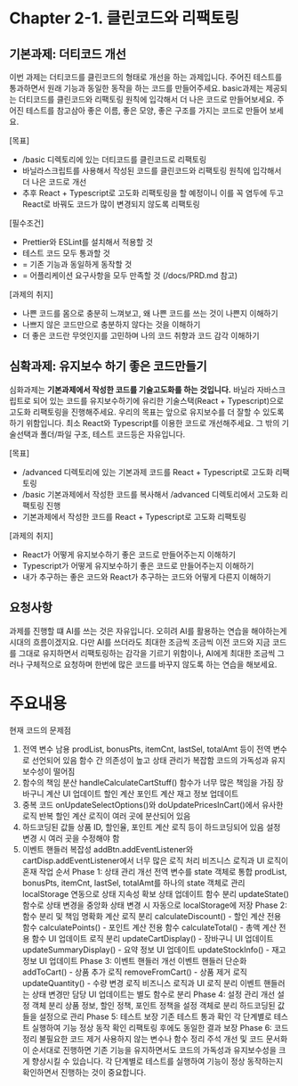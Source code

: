 # Chapter 2-1. 클린코드와 리팩토링

## 기본과제: 더티코드 개선

이번 과제는 더티코드를 클린코드의 형태로 개선을 하는 과제입니다. 주어진 테스트를 통과하면서 원래 기능과 동일한 동작을 하는 코드를 만들어주세요. basic과제는 제공되는 더티코드를 클린코드와 리팩토링 원칙에 입각해서 더 나은 코드로 만들어보세요. 주어진 테스트를 참고삼아 좋은 이름, 좋은 모양, 좋은 구조를 가지는 코드로 만들어 보세요.

[목표]

- /basic 디렉토리에 있는 더티코드를 클린코드로 리팩토링
- 바닐라스크립트를 사용해서 작성된 코드를 클린코드와 리팩토링 원칙에 입각해서 더 나은 코드로 개선
- 추후 React + Typescript로 고도화 리팩토링을 할 예정이니 이를 꼭 염두에 두고 React로 바꿔도 코드가 많이 변경되지 않도록 리팩토링

[필수조건]

- Prettier와 ESLint를 설치해서 적용할 것
- 테스트 코드 모두 통과할 것
- = 기존 기능과 동일하게 동작할 것
- = 어플리케이션 요구사항을 모두 만족할 것 (/docs/PRD.md 참고)

[과제의 취지]

- 나쁜 코드를 몸으로 충분히 느껴보고, 왜 나쁜 코드를 쓰는 것이 나쁜지 이해하기
- 나쁘지 않은 코드만으로 충분하지 않다는 것을 이해하기
- 더 좋은 코드란 무엇인지를 고민하며 나의 코드 취향과 코드 감각 이해하기

## 심확과제: 유지보수 하기 좋은 코드만들기

심화과제는 **기본과제에서 작성한 코드를 기술고도화를 하는 것입니다.** 바닐라 자바스크립트로 되어 있는 코드를 유지보수하기에 유리한 기술스택(React + Typescript)으로 고도화 리팩토링을 진행해주세요.
우리의 목표는 앞으로 유지보수를 더 잘할 수 있도록 하기 위함입니다. 최소 React와 Typescript를 이용한 코드로 개선해주세요. 그 밖의 기술선택과 폴더/파일 구조, 테스트 코드등은 자유입니다.

[목표]

- /advanced 디렉토리에 있는 기본과제 코드를 React + Typescript로 고도화 리팩토링
- /basic 기본과제에서 작성한 코드를 복사해서 /advanced 디렉토리에서 고도화 리팩토링 진행
- 기본과제에서 작성한 코드를 React + Typescript로 고도화 리팩토링

[과제의 취지]

- React가 어떻게 유지보수하기 좋은 코드로 만들어주는지 이해하기
- Typescript가 어떻게 유지보수하기 좋은 코드로 만들어주는지 이해하기
- 내가 추구하는 좋은 코드와 React가 추구하는 코드와 어떻게 다른지 이해하기

## 요청사항

과제를 진행할 떄 AI를 쓰는 것은 자유입니다. 오히려 AI를 활용하는 연습을 해야하는게 시대의 흐름이겠지요.
다만 AI를 쓰더라도 최대한 조금씩 조금씩 이전 코드와 지금 코드를 그대로 유지하면서 리팩토링하는 감각을 기르기 위함이나,
AI에게 최대한 조금씩 그러나 구체적으로 요청하며 한번에 많은 코드를 바꾸지 않도록 하는 연습을 해보세요.

# 주요내용

현재 코드의 문제점

1. 전역 변수 남용
   prodList, bonusPts, itemCnt, lastSel, totalAmt 등이 전역 변수로 선언되어 있음
   함수 간 의존성이 높고 상태 관리가 복잡함
   코드의 가독성과 유지보수성이 떨어짐
2. 함수의 책임 분산
   handleCalculateCartStuff() 함수가 너무 많은 책임을 가짐
   장바구니 계산
   UI 업데이트
   할인 계산
   포인트 계산
   재고 정보 업데이트
3. 중복 코드
   onUpdateSelectOptions()와 doUpdatePricesInCart()에서 유사한 로직 반복
   할인 계산 로직이 여러 곳에 분산되어 있음
4. 하드코딩된 값들
   상품 ID, 할인율, 포인트 계산 로직 등이 하드코딩되어 있음
   설정 변경 시 여러 곳을 수정해야 함
5. 이벤트 핸들러 복잡성
   addBtn.addEventListener와 cartDisp.addEventListener에서 너무 많은 로직 처리
   비즈니스 로직과 UI 로직이 혼재
   작업 순서
   Phase 1: 상태 관리 개선
   전역 변수를 state 객체로 통합
   prodList, bonusPts, itemCnt, lastSel, totalAmt를 하나의 state 객체로 관리
   localStorage 연동으로 상태 지속성 확보
   상태 업데이트 함수 분리
   updateState() 함수로 상태 변경을 중앙화
   상태 변경 시 자동으로 localStorage에 저장
   Phase 2: 함수 분리 및 책임 명확화
   계산 로직 분리
   calculateDiscount() - 할인 계산 전용 함수
   calculatePoints() - 포인트 계산 전용 함수
   calculateTotal() - 총액 계산 전용 함수
   UI 업데이트 로직 분리
   updateCartDisplay() - 장바구니 UI 업데이트
   updateSummaryDisplay() - 요약 정보 UI 업데이트
   updateStockInfo() - 재고 정보 UI 업데이트
   Phase 3: 이벤트 핸들러 개선
   이벤트 핸들러 단순화
   addToCart() - 상품 추가 로직
   removeFromCart() - 상품 제거 로직
   updateQuantity() - 수량 변경 로직
   비즈니스 로직과 UI 로직 분리
   이벤트 핸들러는 상태 변경만 담당
   UI 업데이트는 별도 함수로 분리
   Phase 4: 설정 관리 개선
   설정 객체 분리
   상품 정보, 할인 정책, 포인트 정책을 설정 객체로 분리
   하드코딩된 값들을 설정으로 관리
   Phase 5: 테스트 보장
   기존 테스트 통과 확인
   각 단계별로 테스트 실행하여 기능 정상 동작 확인
   리팩토링 후에도 동일한 결과 보장
   Phase 6: 코드 정리
   불필요한 코드 제거
   사용하지 않는 변수나 함수 정리
   주석 개선 및 코드 문서화
   이 순서대로 진행하면 기존 기능을 유지하면서도 코드의 가독성과 유지보수성을 크게 향상시킬 수 있습니다. 각 단계별로 테스트를 실행하여 기능이 정상 동작하는지 확인하면서 진행하는 것이 중요합니다.
